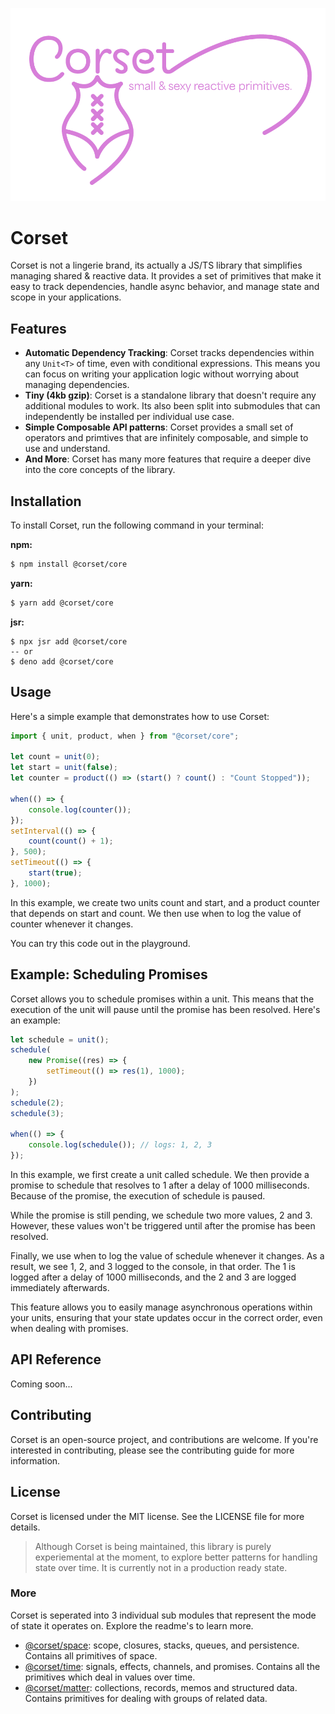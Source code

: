 ![logo](corset-logo.png)

# Corset

Corset is not a lingerie brand, its actually a JS/TS library that simplifies managing shared & reactive data. It provides a set of primitives that make it easy to track dependencies, handle async behavior, and manage state and scope in your applications.

## Features

-   **Automatic Dependency Tracking**: Corset tracks dependencies within any `Unit<T>` of time, even with conditional expressions. This means you can focus on writing your application logic without worrying about managing dependencies.
-   **Tiny (4kb gzip)**: Corset is a standalone library that doesn't require any additional modules to work. Its also been split into submodules that can independently be installed per individual use case.
-   **Simple Composable API patterns**: Corset provides a small set of operators and primtives that are infinitely composable, and simple to use and understand. 
-   **And More**: Corset has many more features that require a deeper dive into the core concepts of the library.

## Installation

To install Corset, run the following command in your terminal:

**npm:**

```bash
$ npm install @corset/core
```

**yarn:**

```bash
$ yarn add @corset/core
```

**jsr:**

```
$ npx jsr add @corset/core
-- or
$ deno add @corset/core
```

## Usage

Here's a simple example that demonstrates how to use Corset:

```typescript
import { unit, product, when } from "@corset/core";

let count = unit(0);
let start = unit(false);
let counter = product(() => (start() ? count() : "Count Stopped"));

when(() => {
    console.log(counter());
});
setInterval(() => {
    count(count() + 1);
}, 500);
setTimeout(() => {
    start(true);
}, 1000);
```

In this example, we create two units count and start, and a product counter that depends on start and count. We then use when to log the value of counter whenever it changes.

You can try this code out in the playground.

## Example: Scheduling Promises

Corset allows you to schedule promises within a unit. This means that the execution of the unit will pause until the promise has been resolved. Here's an example:

```typescript
let schedule = unit();
schedule(
    new Promise((res) => {
        setTimeout(() => res(1), 1000);
    })
);
schedule(2);
schedule(3);

when(() => {
    console.log(schedule()); // logs: 1, 2, 3
});
```

In this example, we first create a unit called schedule. We then provide a promise to schedule that resolves to 1 after a delay of 1000 milliseconds. Because of the promise, the execution of schedule is paused.

While the promise is still pending, we schedule two more values, 2 and 3. However, these values won't be triggered until after the promise has been resolved.

Finally, we use when to log the value of schedule whenever it changes. As a result, we see 1, 2, and 3 logged to the console, in that order. The 1 is logged after a delay of 1000 milliseconds, and the 2 and 3 are logged immediately afterwards.

This feature allows you to easily manage asynchronous operations within your units, ensuring that your state updates occur in the correct order, even when dealing with promises.

## API Reference

Coming soon...

## Contributing

Corset is an open-source project, and contributions are welcome. If you're interested in contributing, please see the contributing guide for more information.

## License

Corset is licensed under the MIT license. See the LICENSE file for more details.

> Although Corset is being maintained, this library is purely experiemental at the moment, to explore better patterns for handling state over time. It is currently not in a production ready state.

### More

Corset is seperated into 3 individual sub modules that represent the mode of state it operates on. Explore the readme's to learn more.

-   [@corset/space](./package/space/readme.md): scope, closures, stacks, queues, and persistence. Contains all primitives of space.
-   [@corset/time](./package/time/readme.md): signals, effects, channels, and promises. Contains all the primitives which deal in values over time.
-   [@corset/matter](./package/matter/readme.md): collections, records, memos and structured data. Contains primitives for dealing with groups of related data.
